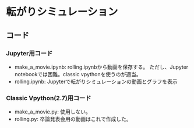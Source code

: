 # 転がりシミュレーション

## コード

### Jupyter用コード

- make_a_movie.ipynb: rolling.ipynbから動画を保存する。
ただし、Jupyter notebookでは困難。classic vpythonを使うのが適当。
- rolling.ipynb: Jupyterで転がりシミュレーションの動画とグラフを表示

### Classic Vpython(2.7)用コード

- make_a_movie.py: 使用しない。
- rolling.py: 卒論発表会用の動画はこれで作成した。




